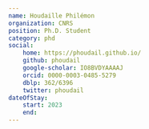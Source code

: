 ```yaml
---
name: Houdaille Philémon
organization: CNRS
position: Ph.D. Student
category: phd
social:
    home: https://phoudail.github.io/
    github: phoudail
    google-scholar: IO8BVDYAAAAJ
    orcid: 0000-0003-0485-5279
    dblp: 362/6396
    twitter: phoudail
dateOfStay: 
    start: 2023
    end: 
---
```

